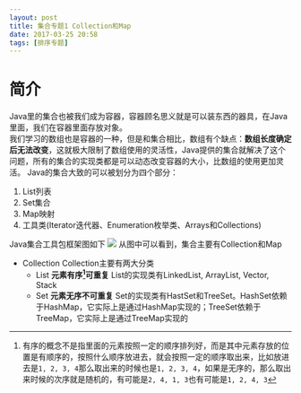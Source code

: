 ```yaml
---
layout: post
title: 集合专题1 Collection和Map
date: 2017-03-25 20:58
tags: [排序专题]
---
```

# 简介
Java里的集合也被我们成为容器，容器顾名思义就是可以装东西的器具，在Java里面，我们在容器里面存放对象。  
我们学习的数组也是容器的一种，但是和集合相比，数组有个缺点：**数组长度确定后无法改变**，这就极大限制了数组使用的灵活性，Java提供的集合就解决了这个问题，所有的集合的实现类都是可以动态改变容器的大小，比数组的使用更加灵活。
Java的集合大致的可以被划分为四个部分：
1. List列表
2. Set集合
3. Map映射
4. 工具类(Iterator迭代器、Enumeration枚举类、Arrays和Collections)

Java集合工具包框架图如下
![](http://olwt21mf4.bkt.clouddn.com/17-3-25/82042258-file_1490420009660_350c.jpg)
从图中可以看到，集合主要有Collection和Map
- Collection
Collection主要有两大分类
    - List **元素有序[^1x]可重复**
    List的实现类有LinkedList, ArrayList, Vector, Stack
    - Set **元素无序不可重复**
    Set的实现类有HastSet和TreeSet。HashSet依赖于HashMap，它实际上是通过HashMap实现的；TreeSet依赖于TreeMap，它实际上是通过TreeMap实现的

[^1x]: 有序的概念不是指里面的元素按照一定的顺序排列好，而是其中元素存放的位置是有顺序的，按照什么顺序放进去，就会按照一定的顺序取出来，比如放进去是`1, 2, 3, 4`那么取出来的时候也是`1, 2, 3, 4`，如果是无序的，那么取出来时候的次序就是随机的，有可能是`2, 4, 1, 3`也有可能是`1, 2, 4, 3`